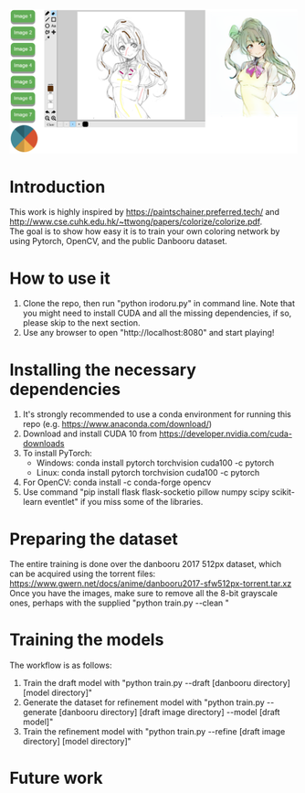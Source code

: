 ![tool interface](autocolortool/dist/sample.png)
# Introduction
This work is highly inspired by https://paintschainer.preferred.tech/ and http://www.cse.cuhk.edu.hk/~ttwong/papers/colorize/colorize.pdf.  
The goal is to show how easy it is to train your own coloring network by using Pytorch, OpenCV, and the public Danbooru dataset.

# How to use it
1. Clone the repo, then run "python irodoru.py" in command line. Note that you might need to install CUDA and all the missing dependencies, if so, please skip to the next section.
2. Use any browser to open "http://localhost:8080" and start playing!

# Installing the necessary dependencies
1. It's strongly recommended to use a conda environment for running this repo (e.g. https://www.anaconda.com/download/)
1. Download and install CUDA 10 from https://developer.nvidia.com/cuda-downloads
2. To install PyTorch:
   * Windows: conda install pytorch torchvision cuda100 -c pytorch
   * Linux: conda install pytorch torchvision cuda100 -c pytorch
3. For OpenCV: conda install -c conda-forge opencv
4. Use command "pip install flask flask-socketio pillow numpy scipy scikit-learn eventlet" if you miss some of the libraries.

# Preparing the dataset
The entire training is done over the danbooru 2017 512px dataset, which can be acquired using the torrent files:</br>
https://www.gwern.net/docs/anime/danbooru2017-sfw512px-torrent.tar.xz</br>
Once you have the images, make sure to remove all the 8-bit grayscale ones, perhaps with the supplied "python train.py --clean <danbooru path>"

# Training the models
The workflow is as follows:
1. Train the draft model with "python train.py --draft [danbooru directory] [model directory]"
2. Generate the dataset for refinement model with "python train.py --generate [danbooru directory] [draft image directory] --model [draft model]"
3. Train the refinement model with "python train.py --refine [draft image directory] [model directory]"

# Future work
